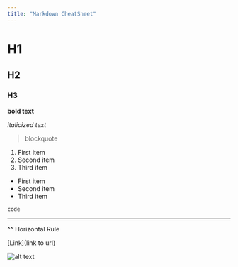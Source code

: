 ```yaml
---
title: "Markdown CheatSheet"
---
```

# H1
## H2
### H3
**bold text**

*italicized text*
> blockquote
1. First item
2. Second item
3. Third item
- First item
- Second item
- Third item

`code`

---
^^ Horizontal Rule

[Link](link to url)

![alt text](image.jpg)